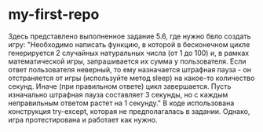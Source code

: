 # my-first-repo
Здесь представлено выполненное задание 5.6, где нужно бвло создать игру:
"Необходимо написать функцию, в которой в бесконечном цикле генерируется 2 случайных натуральных числа (от 1 до 100) и, в рамках математической игры, запрашивается их сумма у пользователя. Если ответ пользователя неверный, то ему назначается штрафная пауза - он отстраняется от игры (используйте метод sleep) на какое-то количество секунд. Иначе (при правильном ответе) цикл завершается. Пусть изначально штрафная пауза составляет 3 секунды, но с каждым неправильным ответом растет на 1 секунду."
В коде использована конструкция try-except, которая не предполагалась в задании. Однако, игра протестирована и работает как нужно.
